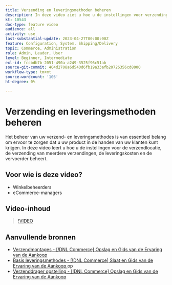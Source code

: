 ```yaml
---
title: Verzending en leveringsmethoden beheren
description: In deze video ziet u hoe u de instellingen voor verzending, verzending voor meerdere verzendingen, verzendkosten en transportkosten voor uw Commerce-winkel configureert.
kt: 10543
doc-type: feature video
audience: all
activity: use
last-substantial-update: 2023-04-27T00:00:00Z
feature: Configuration, System, Shipping/Delivery
topic: Commerce, Administration
role: Admin, Leader, User
level: Beginner, Intermediate
exl-id: fccbdb7b-2051-490a-a249-3525f96c51ab
source-git-commit: 404d2708a6d540d6fb19a33afb20726356cd8000
workflow-type: tm+mt
source-wordcount: '105'
ht-degree: 0%

---
```


# Verzending en leveringsmethoden beheren

Het beheer van uw verzend- en leveringsmethodes is van essentieel belang om ervoor te zorgen dat u uw product in de handen van uw klanten kunt krijgen. In deze video leert u hoe u de instellingen voor de verzendlocatie, de verzending van meerdere verzendingen, de leveringskosten en de vervoerder beheert.

## Voor wie is deze video?

- Winkelbeheerders
- eCommerce-managers

## Video-inhoud

>[!VIDEO](https://video.tv.adobe.com/v/343658?quality=12&learn=on)

## Aanvullende bronnen

- [ Verzendmontages -  [!DNL Commerce]  Opslag en Gids van de Ervaring van de Aankoop ](https://experienceleague.adobe.com/docs/commerce-admin/stores-sales/delivery/shipping-settings.html?lang=nl-NL)
- [ Basis leveringsmethodes -  [!DNL Commerce]  Slaat en Gids van de Ervaring van de Aankoop ](https://experienceleague.adobe.com/docs/commerce-admin/stores-sales/delivery/delivery.html?lang=nl-NL#basic-delivery-methods) op
- [ Verzenddrager opstelling -  [!DNL Commerce]  Opslag en Gids van de Ervaring van de Aankoop ](https://experienceleague.adobe.com/docs/commerce-admin/stores-sales/delivery/shipping-carriers/carriers.html?lang=nl-NL)

